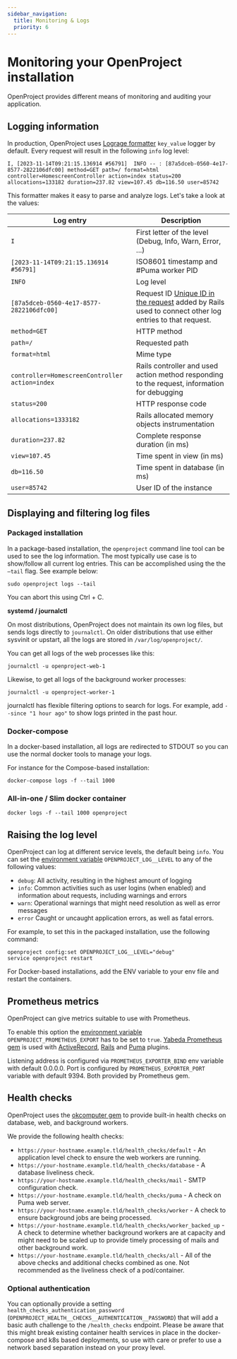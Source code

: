 ```yaml
---
sidebar_navigation:
  title: Monitoring & Logs
  priority: 6
---
```


# Monitoring your OpenProject installation

OpenProject provides different means of monitoring and auditing your application.

## Logging information

In production, OpenProject uses [Lograge formatter](https://github.com/roidrage/lograge) `key_value` logger by default. Every request will result in the following `info` log level:

```text
I, [2023-11-14T09:21:15.136914 #56791]  INFO -- : [87a5dceb-0560-4e17-8577-2822106dfc00] method=GET path=/ format=html controller=HomescreenController action=index status=200 allocations=133182 duration=237.82 view=107.45 db=116.50 user=85742
```

This formatter makes it easy to parse and analyze logs. Let's take a look at the values:

| Log entry                                      | Description                                                  |
| ---------------------------------------------- | ------------------------------------------------------------ |
| `I`                                            | First letter of the level (Debug, Info, Warn, Error, ...)    |
| `[2023-11-14T09:21:15.136914 #56791]`          | ISO8601 timestamp and #Puma worker PID                       |
| `INFO`                                         | Log level                                                    |
| `[87a5dceb-0560-4e17-8577-2822106dfc00]`       | Request ID [Unique ID in the request](https://api.rubyonrails.org/classes/ActionDispatch/RequestId.html) added by Rails used to connect other log entries to that request. |
| `method=GET`                                   | HTTP method                                                  |
| `path=/`                                       | Requested path                                               |
| `format=html`                                  | Mime type                                                    |
| `controller=HomescreenController action=index` | Rails controller and used action method responding to the request, information for debugging |
| `status=200`                                   | HTTP response code                                           |
| `allocations=1333182`                          | Rails allocated memory objects instrumentation               |
| `duration=237.82`                              | Complete response duration (in ms)                           |
| `view=107.45`                                  | Time spent in view (in ms)                                   |
| `db=116.50`                                    | Time spent in database (in ms)                               |
| `user=85742`                                   | User ID of the instance                                      |

## Displaying and filtering log files

### Packaged installation

In a package-based installation, the `openproject` command line tool can be
used to see the log information. The most typically use case is to show/follow
all current log entries. This can be accomplished using the the `–tail` flag.
See example below:

```shell
sudo openproject logs --tail
```

You can abort this using Ctrl + C.

**systemd / journalctl**

On most distributions, OpenProject does not maintain its own log files, but sends logs directly to `journalctl`. On older distributions that use either sysvinit or upstart, all the logs are stored in `/var/log/openproject/`.

You can get all logs of the web processes like this:

```shell
journalctl -u openproject-web-1
```

Likewise, to get all logs of the background worker processes:

```shell
journalctl -u openproject-worker-1
```

journalctl has flexible filtering options to search for logs. For example, add `--since "1 hour ago"` to show logs printed in the past hour.

### Docker-compose

In a docker-based installation, all logs are redirected to STDOUT so you can use the normal docker tools to manage your logs.

For instance for the Compose-based installation:

```shell
docker-compose logs -f --tail 1000
```

### All-in-one / Slim docker container

```shell
docker logs -f --tail 1000 openproject
```

## Raising the log level

OpenProject can log at different service levels, the default being `info`. You can set the [environment variable](../../configuration/environment/#environment-variables) `OPENPROJECT_LOG__LEVEL` to any of the following values:

- `debug`: All activity, resulting in the highest amount of logging
- `info`: Common activities such as user logins (when enabled) and information about requests, including warnings and errors
- `warn`: Operational warnings that might need resolution as well as error messages
- `error` Caught or uncaught application errors, as well as fatal errors.

For example, to set this in the packaged installation, use the following command:

```shell
openproject config:set OPENPROJECT_LOG__LEVEL="debug"
service openproject restart
```

For Docker-based installations, add the ENV variable to your env file and restart the containers.

## Prometheus metrics

OpenProject can give metrics suitable to use with Prometheus.

To enable this option the [environment variable](../../configuration/environment/#environment-variables) `OPENPROJECT_PROMETHEUS_EXPORT` has to be set to `true`.
[Yabeda Prometheus gem](https://github.com/yabeda-rb/yabeda-prometheus-mmap) is used with [ActiveRecord](https://github.com/yabeda-rb/yabeda-activerecord/), [Rails](https://github.com/yabeda-rb/yabeda-rails/) and [Puma](https://github.com/yabeda-rb/yabeda-puma-plugin/) plugins.

Listening address is configured via `PROMETHEUS_EXPORTER_BIND` env variable with default 0.0.0.0. Port is configured by `PROMETHEUS_EXPORTER_PORT` variable with default 9394. Both provided by Prometheus gem.

## Health checks

OpenProject uses the [okcomputer gem](https://github.com/sportngin/okcomputer) to provide built-in health checks on database, web, and background workers.

We provide the following health checks:

- `https://your-hostname.example.tld/health_checks/default` - An application level check to ensure the web workers are running.
- `https://your-hostname.example.tld/health_checks/database` - A database liveliness check.
- `https://your-hostname.example.tld/health_checks/mail` - SMTP configuration check.
- `https://your-hostname.example.tld/health_checks/puma` - A check on Puma web server.
- `https://your-hostname.example.tld/health_checks/worker` - A check to ensure background jobs are being processed.
- `https://your-hostname.example.tld/health_checks/worker_backed_up` - A check to determine whether background workers are at capacity and might need to be scaled up to provide timely processing of mails and other background work.
- `https://your-hostname.example.tld/health_checks/all` - All of the above checks and additional checks combined as one. Not recommended as the liveliness check of a pod/container.

### Optional authentication

You can optionally provide a setting `health_checks_authentication_password` (`OPENPROJECT_HEALTH__CHECKS__AUTHENTICATION__PASSWORD`) that will add a basic auth challenge to the `/health_checks` endpoint. Please be aware that this might break existing container health services in place in the docker-compose and k8s based deployments, so use with care or prefer to use a network based separation instead on your proxy level.
